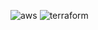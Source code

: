 ![aws](https://cdn.iconscout.com/icon/free/png-256/free-amazon-aws-3550503-2970088.png) ![terraform](https://gitlab.com/uploads/-/system/project/avatar/17143493/terraform.png)